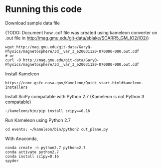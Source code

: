# Running this code

Download sample data file

(TODO: Document how .cdf file was created using kameleon converter on .out file in 
http://mag.gmu.edu/git-data/sblake/SCARR5_GM_IO2/IO2/)

```
wget http://mag.gmu.edu/git-data/GaryQ-Physics/magnetosphere/3d__var_3_e20031120-070000-000.out.cdf
# or
curl -O http://mag.gmu.edu/git-data/GaryQ-Physics/magnetosphere/3d__var_3_e20031120-070000-000.out.cdf
```

Install Kameleon

```
https://ccmc.gsfc.nasa.gov/Kameleon/Quick_start.html#kameleon-installers
```

Install SciPy compatable with Python 2.7 (Kameleon is not Python 3 compatable)

```
~/kameleon/bin/pip install scipy==0.16
```

Run Kameleon using Python 2.7

```
cd events; ~/kameleon/bin/python2 cut_plane.py
```

With Anaconda,

```
conda create -n python2.7 python=2.7
conda activate python2.7
conda install scipy=0.16
spyder
```
